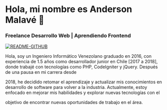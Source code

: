# Hola, mi nombre es Anderson Malavé 👋
### Freelance Desarrollo Web | Aprendiendo Frontend

<a href="https://ibb.co/YtqkB1H"><img src="https://i.ibb.co/CnT7KYR/README-GITHUB.jpg" alt="README-GITHUB" border="0"></a>

Hola, soy un Ingeniero Informático Venezolano graduado en 2016, con experiencia de 1.5 años como desarrollador junior en Chile [2017 a 2018], donde trabajé con tecnologías como PHP, CodeIgniter y jQuery. Después de una pausa en mi carrera desde 

2018, he decidido retomar el aprendizaje y actualizar mis conocimientos en desarrollo de software para volver a la industria. Actualmente, estoy enfocado en mejorar mis habilidades y explorar nuevas tecnologías con el 

objetivo de encontrar nuevas oportunidades de trabajo en el área.

<!--
**andermalave/andermalave** is a ✨ _special_ ✨ repository because its `README.md` (this file) appears on your GitHub profile.

Here are some ideas to get you started:

- 🔭 I’m currently working on ...
- 🌱 I’m currently learning ...
- 👯 I’m looking to collaborate on ...
- 🤔 I’m looking for help with ...
- 💬 Ask me about ...
- 📫 How to reach me: ...
- 😄 Pronouns: ...
- ⚡ Fun fact: ...
-->
